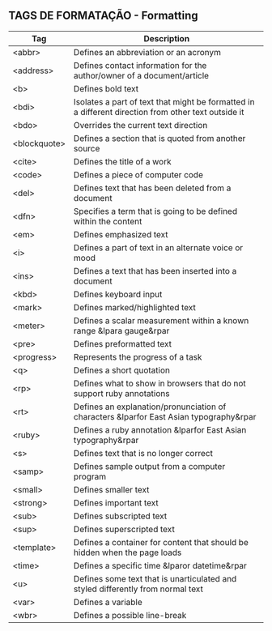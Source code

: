 TAGS DE FORMATAÇÃO - Formatting				
---				
Tag | Description
--- | ---		
|	&lt;abbr&gt;	|	Defines an abbreviation or an acronym	|
|	&lt;address&gt;	|	Defines contact information for the author/owner of a document/article	|
|	&lt;b&gt;	|	Defines bold text	|
|	&lt;bdi&gt;	|	Isolates a part of text that might be formatted in a different direction from other text outside it	|
|	&lt;bdo&gt;	|	Overrides the current text direction	|
|	&lt;blockquote&gt;	|	Defines a section that is quoted from another source	|
|	&lt;cite&gt;	|	Defines the title of a work	|
|	&lt;code&gt;	|	Defines a piece of computer code	|
|	&lt;del&gt;	|	Defines text that has been deleted from a document	|
|	&lt;dfn&gt;	|	Specifies a term that is going to be defined within the content	|
|	&lt;em&gt;	|	Defines emphasized text 	|
|	&lt;i&gt;	|	Defines a part of text in an alternate voice or mood	|
|	&lt;ins&gt;	|	Defines a text that has been inserted into a document	|
|	&lt;kbd&gt;	|	Defines keyboard input	|
|	&lt;mark&gt;	|	Defines marked/highlighted text	|
|	&lt;meter&gt;	|	Defines a scalar measurement within a known range &lpara gauge&rpar	|
|	&lt;pre&gt;	|	Defines preformatted text	|
|	&lt;progress&gt;	|	Represents the progress of a task	|
|	&lt;q&gt;	|	Defines a short quotation	|
|	&lt;rp&gt;	|	Defines what to show in browsers that do not support ruby annotations	|
|	&lt;rt&gt;	|	Defines an explanation/pronunciation of characters &lparfor East Asian typography&rpar	|
|	&lt;ruby&gt;	|	Defines a ruby annotation &lparfor East Asian typography&rpar	|
|	&lt;s&gt;	|	Defines text that is no longer correct	|
|	&lt;samp&gt;	|	Defines sample output from a computer program	|
|	&lt;small&gt;	|	Defines smaller text	|
|	&lt;strong&gt;	|	Defines important text	|
|	&lt;sub&gt;	|	Defines subscripted text	|
|	&lt;sup&gt;	|	Defines superscripted text	|
|	&lt;template&gt;	|	Defines a container for content that should be hidden when the page loads	|
|	&lt;time&gt;	|	Defines a specific time &lparor datetime&rpar	|
|	&lt;u&gt;	|	Defines some text that is unarticulated and styled differently from normal text	|
|	&lt;var&gt;	|	Defines a variable	|
|	&lt;wbr&gt;	|	Defines a possible line-break	|
